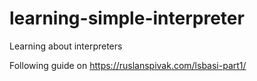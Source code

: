 # learning-simple-interpreter
Learning about interpreters

Following guide on https://ruslanspivak.com/lsbasi-part1/
